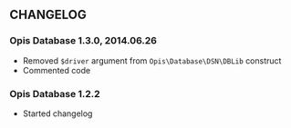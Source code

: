 CHANGELOG
-----------
### Opis Database 1.3.0, 2014.06.26

* Removed `$driver` argument from `Opis\Database\DSN\DBLib` construct
* Commented code

### Opis Database 1.2.2

* Started changelog
